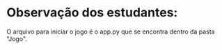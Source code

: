 # Observação dos estudantes: 
O arquivo para iniciar o jogo é o app.py que se encontra dentro da pasta "Jogo".